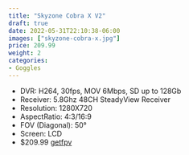 ```yaml
---
title: "Skyzone Cobra X V2"
draft: true
date: 2022-05-31T22:10:38-06:00
images: ["skyzone-cobra-x.jpg"]
price: 209.99
weight: 2
categories:
- Goggles
---
```


- DVR: H264, 30fps, MOV 6Mbps, SD up to 128Gb
- Receiver: 5.8Ghz 48CH SteadyView Receiver
- Resolution: 1280X720
- AspectRatio: 4:3/16:9
- FOV (Diagonal): 50°
- Screen: LCD
- $209.99 [getfpv](https://www.getfpv.com/fpv/video-goggles/skyzone-cobra-x-v2-5-8ghz-fpv-goggles-w-steadyview-receiver.html)

